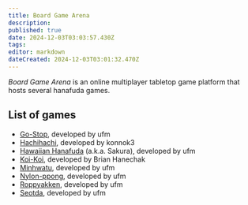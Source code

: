 ```yaml
---
title: Board Game Arena
description: 
published: true
date: 2024-12-03T03:03:57.430Z
tags: 
editor: markdown
dateCreated: 2024-12-03T03:01:32.470Z
---
```


_Board Game Arena_ is an online multiplayer tabletop game platform that hosts several hanafuda games.

## List of games
* [Go-Stop](https://boardgamearena.com/gamepanel?game=gostop), developed by ufm
* [Hachihachi](https://boardgamearena.com/gamepanel?game=eightyeight), developed by konnok3
* [Hawaiian Hanafuda](https://boardgamearena.com/gamepanel?game=sakura) (a.k.a. Sakura), developed by ufm
* [Koi-Koi](https://boardgamearena.com/gamepanel?game=koikoi), developed by Brian Hanechak
* [Minhwatu](https://boardgamearena.com/gamepanel?game=minhwatu), developed by ufm
* [Nylon-ppong](https://boardgamearena.com/gamepanel?game=nylonppong), developed by ufm
* [Roppyakken](https://boardgamearena.com/gamepanel?game=roppyakken), developed by ufm
* [Seotda](https://boardgamearena.com/gamepanel?game=seotda), developed by ufm
